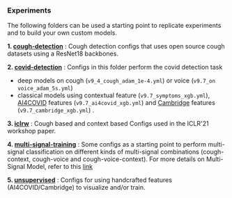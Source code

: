 ### Experiments
The following folders can be used a starting point to replicate experiments and to build your own custom models.

**1. [cough-detection](../configs/experiments/cough-detection)** : Cough detection configs that uses open source cough datasets using a ResNet18 backbones.

**2. [covid-detection](../configs/experiments/covid-detection)** : Configs in this folder perform the covid detection task 
- deep models on cough (`v9_4_cough_adam_1e-4.yml`) or voice (`v9.7_on voice_adam_5s.yml`) 
- classical models using contextual feature (`v9.7_symptoms_xgb.yml`), [AI4COVID](https://arxiv.org/abs/2004.01275v5) features (`v9.7_ai4covid_xgb.yml`) and [Cambridge](https://arxiv.org/pdf/2006.05919.pdf) features (`v9.7_cambridge_xgb.yml`) .

**3. [iclrw](../configs/experiments/iclrw)** : Cough based and context based Configs used in the ICLR'21 workshop paper. 

**4. [multi-signal-training](../configs/experiments/multi-signal-training)** : Some configs as a starting point to perform multi-signal classification on different kinds of multi-signal combinations (cough-context, cough-voice and cough-voice-context). For more details on Multi-Signal Model, refer to this [link](../../analysis/multi-signal-classification)

**5. [unsupervised](../configs/experiments/unsupervised)** : Configs for using handcrafted features (AI4COVID/Cambridge) to visualize and/or train.
